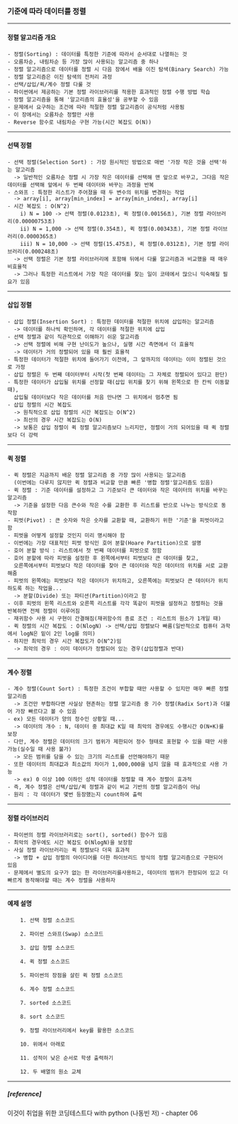 ### 기준에 따라 데이터를 정렬
--------------------------------------------------------------------------------------------------------------------------------  
#### 정렬 알고리즘 개요
	- 정렬(Sorting) : 데이터를 특정한 기준에 따라서 순서대로 나열하는 것
 	- 오름차순, 내림차순 등 가장 많이 사용되는 알고리즘 중 하나
  	- 정렬 알고리즘으로 데이터를 정렬 시 다음 장에서 배울 이진 탐색(Binary Search) 가능
   	- 정렬 알고리즘은 이진 탐색의 전처리 과정
	- 선택/삽입/퀵/계수 정렬 다룰 것
	- 파이썬에서 제공하는 기본 정렬 라이브러리를 적용한 효과적인 정렬 수행 방법 학습
	- 정렬 알고리즘을 통해 '알고리즘의 효율성'을 공부할 수 있음
	- 문제에서 요구하는 조건에 따라 적절한 정렬 알고리즘이 공식처럼 사용됨
	- 이 장에서는 오름차순 정렬만 사용
	- Reverse 함수로 내림차순 구현 가능(시간 복잡도 O(N))

--------------------------------------------------------------------------------------------------------------------------------  
#### 선택 정렬
	- 선택 정렬(Selection Sort) : 가장 원시적인 방법으로 매번 '가장 작은 것을 선택'하는 알고리즘
 	  -> 일반적인 오름차순 정렬 시 가장 작은 데이터를 선택해 맨 앞으로 바꾸고, 그다음 작은 데이터를 선택해 앞에서 두 번째 데이터와 바꾸는 과정을 반복
	- 스와프 : 특정한 리스트가 주어졌을 때 두 변수의 위치를 변경하는 작업
	  -> array[i], array[min_index] = array[min_index], array[i]
	- 시간 복잡도 : O(N^2)
 		i) N = 100 -> 선택 정렬(0.0123초), 퀵 정렬(0.00156초), 기본 정렬 라이브러리(0.00000753초)
		ii) N = 1,000 -> 선택 정렬(0.354초), 퀵 정렬(0.00343초), 기본 정렬 라이브러리(0.0000365초)
		iii) N = 10,000 -> 선택 정렬(15.475초), 퀵 정렬(0.0312초), 기본 정렬 라이브러리(0.000248초)
	  -> 선택 정렬은 기본 정렬 라이브러리에 포함해 뒤에서 다룰 알고리즘과 비교했을 때 매우 비효율적
	  -> 그러나 특정한 리스트에서 가장 작은 데이터를 찾는 일이 코테에서 많으니 익숙해질 필요가 있음

--------------------------------------------------------------------------------------------------------------------------------  
#### 삽입 정렬
	- 삽입 정렬(Insertion Sort) : 특정한 데이터를 적절한 위치에 삽입하는 알고리즘
	  -> 데이터를 하나씩 확인하며, 각 데이터를 적절한 위치에 삽입
	- 선택 정렬과 같이 직관적으로 이해하기 쉬운 알고리즘
	  -> 선택 정렬에 비해 구현 난이도가 높으나, 실행 시간 측면에서 더 효율적
	  -> 데이터가 거의 정렬되어 있을 때 훨씬 효율적
	- 특정한 데이터가 적절한 위치에 들어가기 이전에, 그 앞까지의 데이터는 이미 정렬된 것으로 가정
	- 삽입 정렬은 두 번째 데이터부터 시작(첫 번째 데이터는 그 자체로 정렬되어 있다고 판단)
	- 특정한 데이터가 삽입될 위치를 선정할 때(삽입 위치를 찾기 위해 왼쪽으로 한 칸씩 이동할 때),
	  삽입될 데이터보다 작은 데이터를 처음 만나면 그 위치에서 멈추면 됨
	- 삽입 정렬의 시간 복잡도
	  -> 원칙적으로 삽입 정렬의 시간 복잡도는 O(N^2)
	  -> 최선의 경우 시간 복잡도는 O(N)
	  -> 보통은 삽입 정렬이 퀵 정렬 알고리즘보다 느리지만, 정렬이 거의 되어있을 때 퀵 정렬보다 더 강력

--------------------------------------------------------------------------------------------------------------------------------
#### 퀵 정렬
	- 퀵 정렬은 지금까지 배운 정렬 알고리즘 중 가장 많이 사용되는 알고리즘
	  (이번에는 다루지 않지만 퀵 정렬과 비교할 만큼 빠른 '병합 정렬'알고리즘도 있음)
	- 퀵 정렬 : 기준 데이터를 설정하고 그 기준보다 큰 데이터와 작은 데이터의 위치를 바꾸는 알고리즘
	  -> 기준을 설정한 다음 큰수와 작은 수를 교환한 후 리스트를 반으로 나누는 방식으로 동작함 
	- 피벗(Pivot) : 큰 숫자와 작은 숫자를 교환할 때, 교환하기 위한 '기준'을 피벗이라고 함
	- 피벗을 어떻게 설정할 것인지 미리 명시해야 함
	- 이번에는 가장 대표적인 피벗 방식인 호어 분할(Hoare Partition)으로 설명
	- 호어 분할 방식 : 리스트에서 첫 번째 데이터를 피벗으로 정함
	- 호어 분할에 따라 피벗을 설정한 후 왼쪽에서부터 피벗보다 큰 데이터를 찾고,
	  오른쪽에서부터 피벗보다 작은 데이터를 찾아 큰 데이터와 작은 데이터의 위치를 서로 교환해줌
	- 피벗의 왼쪽에는 피벗보다 작은 데이터가 위치하고, 오른쪽에는 피벗보다 큰 데이터가 위치하도록 하는 작업을...
	  -> 분할(Divide) 또는 파티션(Partition)이라고 함
	- 이후 피벗의 왼쪽 리스트와 오른쪽 리스트를 각각 똑같이 피벗을 설정하고 정렬하는 것을 반복하면 전체 정렬이 이루어짐
	- 재귀함수 사용 시 구현이 간결해짐(재귀함수의 종료 조건 : 리스트의 원소가 1개일 때)
	- 퀵 정렬의 시간 복잡도 : O(NlogN) -> 선택/삽입 정렬보다 빠름(일반적으로 컴퓨터 과학에서 logN은 밑이 2인 log를 의미)
	- 하지만 최악의 경우 시간 복잡도가 O(N^2)임
	  -> 최악의 경우 : 이미 데이터가 정렬되어 있는 경우(삽입정렬과 반대)

--------------------------------------------------------------------------------------------------------------------------------
#### 계수 정렬
	- 계수 정렬(Count Sort) : 특정한 조건이 부합할 때만 사용할 수 있지만 매우 빠른 정렬 알고리즘
	  -> 조건만 부합하다면 사실상 현존하는 정렬 알고리즘 중 기수 정렬(Radix Sort)과 더불어 가장 빠르다고 볼 수 있음
	- ex) 모든 데이터가 양의 정수인 상황일 때...
	  -> 데이터의 개수 : N, 데이터 중 최대값 K일 때 최악의 경우에도 수행시간 O(N+K)를 보장
	- 다만, 계수 정렬은 데이터의 크기 범위가 제한되어 정수 형태로 표현할 수 있을 때만 사용 가능(실수일 때 사용 불가)
	  -> 모든 범위를 담을 수 있는 크기의 리스트를 선언해야하기 때문
	- 또한 데이터의 최대값과 최소값의 차이가 1,000,000을 넘지 않을 때 효과적으로 사용 가능
	  -> ex) 0 이상 100 이하인 성적 데이터를 정렬할 때 계수 정렬이 효과적
	- 즉, 계수 정렬은 선택/삽입/퀵 정렬과 같이 비교 기반의 정렬 알고리즘이 아님
	- 원리 : 각 데이터가 몇번 등장했는지 count하여 출력

--------------------------------------------------------------------------------------------------------------------------------
#### 정렬 라이브러리
	- 파이썬의 정렬 라이브러리로는 sort(), sorted() 함수가 있음
	- 최악의 경우에도 시간 복잡도 O(NlogN)을 보장함
	- 사실 정렬 라이브러리는 퀵 정렬보다 더욱 효과적
	  -> 병합 + 삽입 정렬의 아이디어를 더한 하이브리드 방식의 정렬 알고리즘으로 구현되어 있음
	- 문제에서 별도의 요구가 없는 한 라이브러리를사용하고, 데이터의 범위가 한정되어 있고 더 빠르게 동작해야할 때는 계수 정렬을 사용하자 
--------------------------------------------------------------------------------------------------------------------------------
#### 예제 설명
		1. 선택 정렬 소스코드
 
 		2. 파이썬 스와프(Swap) 소스코드

		3. 삽입 정렬 소스코드

		4. 퀵 정렬 소스코드

		5. 파이썬의 장점을 살린 퀵 정렬 소스코드

		6. 계수 정렬 소스코드

		7. sorted 소스코드

		8. sort 소스코드

		9. 정렬 라이브러리에서 key를 활용한 소스코드

		10. 위에서 아래로

		11. 성적이 낮은 순서로 학생 출력하기

		12. 두 배열의 원소 교체
		
--------------------------------------------------------------------------------------------------------------------------------
##### [reference]
이것이 취업을 위한 코딩테스트다 with python (나동빈 저) - chapter 06



